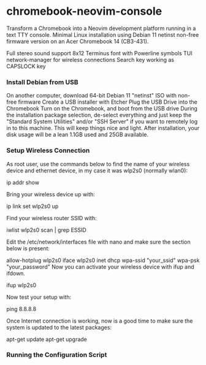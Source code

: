 # chromebook-neovim-console
Transform a Chromebook into a Neovim development platform running in a text TTY console. Minimal Linux installation using Debian 11 netinst non-free firmware version on an Acer Chromebook 14 (CB3-431).

Full stereo sound support
8x12 Terminus font with Powerline symbols
TUI network-manager for wireless connections
Search key working as CAPSLOCK key

### Install Debian from USB

On another computer, download 64-bit Debian 11 "netinst" ISO with non-free firmware
Create a USB installer with Etcher
Plug the USB Drive into the Chromebook
Turn on the Chromebook, and boot from the USB drive
During the installation package selection, de-select everything and just keep the "Standard System Utilities" and/or "SSH Server" if you want to remotely log in to this machine. This will keep things nice and light. After installation, your disk usage will be a lean 1.1GB used and 25GB available.

### Setup Wireless Connection

As root user, use the commands below to find the name of your wireless device and ethernet device, in my case it was wlp2s0 (normally wlan0):

ip addr show

Bring your wireless device up with:

ip link set wlp2s0 up

Find your wireless router SSID with:

iwlist wlp2s0 scan | grep ESSID

Edit the /etc/network/interfaces file with nano and make sure the section below is present:

allow-hotplug wlp2s0
iface wlp2s0 inet dhcp
     wpa-ssid "your_ssid"
     wpa-psk "your_password"
Now you can activate your wireless device with ifup and ifdown.

ifup wlp2s0

Now test your setup with:

ping 8.8.8.8

Once Internet connection is working, now is a good time to make sure the system is updated to the latest packages:

apt-get update
apt-get upgrade

### Running the Configuration Script
